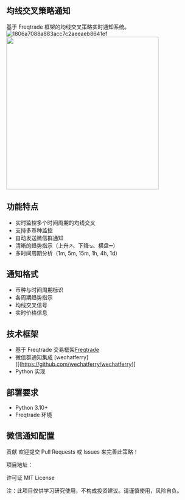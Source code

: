 ## 均线交叉策略通知
基于 Freqtrade 框架的均线交叉策略实时通知系统。
![1806a7088a883acc7c2aeeaeb8641ef](https://github.com/user-attachments/assets/48894d72-c3a7-49c8-abdc-e3d90bb08044)
<img src="[图片URL](https://github.com/user-attachments/assets/48894d72-c3a7-49c8-abdc-e3d90bb08044)" width="400"/>


## 功能特点
- 实时监控多个时间周期的均线交叉
- 支持多币种监控
- 自动发送微信群通知
- 清晰的趋势指示（上升↗️、下降↘️、横盘➖）
- 多时间周期分析（1m, 5m, 15m, 1h, 4h, 1d）
## 通知格式
- 币种与时间周期标识
- 各周期趋势指示
- 均线交叉信号
- 实时价格信息
## 技术框架
- 基于 Freqtrade 交易框架[Freqtrade](https://github.com/freqtrade/freqtrade)
- 微信群通知集成 [wechatferry]([(https://github.com/wechatferry/wechatferry)]
- Python 实现
## 部署要求
- Python 3.10+
- Freqtrade 环境
## 微信通知配置
贡献
欢迎提交 Pull Requests 或 Issues 来完善此策略！

项目地址：

许可证
MIT License

注：此项目仅供学习研究使用，不构成投资建议。请谨慎使用，风险自负。
